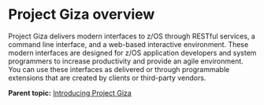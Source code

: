 # Project Giza overview

Project Giza delivers modern interfaces to z/OS through RESTful services, a command line interface, and a web-based interactive environment. These modern interfaces are designed for z/OS application developers and system programmers to increase productivity and provide an agile environment. You can use these interfaces as delivered or through programmable extensions that are created by clients or third-party vendors.

**Parent topic:** [Introducing Project Giza](../topics/introduction.md)
